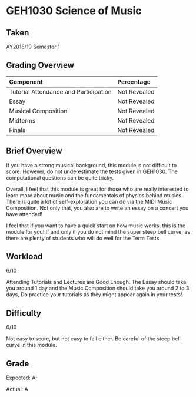 # GEH1030 Science of Music

## Taken 

AY2018/19 Semester 1

## Grading Overview 

| Component | Percentage | 
| :---- | :------ | 
| Tutorial Attendance and Participation | Not Revealed | 
| Essay  | Not Revealed | 
| Musical Composition  | Not Revealed | 
| Midterms | Not Revealed | 
| Finals | Not Revealed | 

## Brief Overview

If you have a strong musical background, this module is not difficult to score. However, do not underestimate the tests given in GEH1030. The computational questions can be quite tricky.

Overall, I feel that this module is great for those who are really interested to learn more about music and the fundamentals of physics behind musics. There is quite a lot of self-exploration you can do via the MIDI Music Composition. Not only that, you also are to write an essay on a concert you have attended!

I feel that if you want to have a quick start on how music works, this is the module for you! If and only if you do not mind the super steep bell curve, as there are plenty of students who will do well for the Term Tests.

## Workload 

6/10

Attending Tutorials and Lectures are Good Enough. The Essay should take you around 1 day and the Music Composition should take you around 2 to 3 days, Do practice your tutorials as they might appear again in your tests!

## Difficulty 

6/10

Not easy to score, but not easy to fail either. Be careful of the steep bell curve in this module.

## Grade 

Expected: A-

Actual: A
